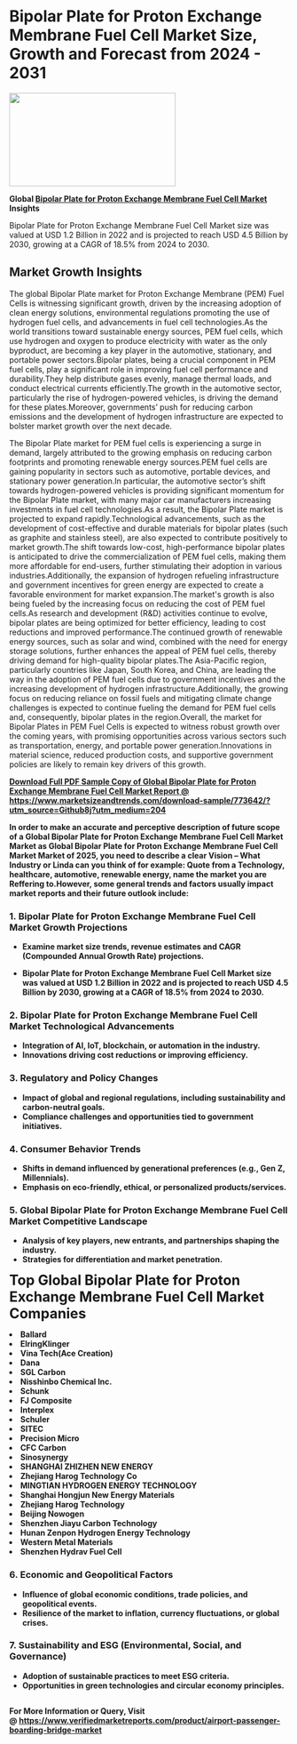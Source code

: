 <H1>Bipolar Plate for Proton Exchange Membrane Fuel Cell Market Size, Growth and Forecast from 2024 - 2031</H1><img class="aligncenter size-medium wp-image-584254" src="https://thirdeyenews.in/wp-content/uploads/2024/09/Global-Market-Research-300x168.jpeg" alt="" width="300" height="168" /><p><strong>Global&nbsp;<a href="https://www.marketsizeandtrends.com/download-sample/773642/?utm_source=Github8j?utm_medium=204">Bipolar Plate for Proton Exchange Membrane Fuel Cell Market</a> Insights</strong></p><p>Bipolar Plate for Proton Exchange Membrane Fuel Cell Market size was valued at USD 1.2 Billion in 2022 and is projected to reach USD 4.5 Billion by 2030, growing at a CAGR of 18.5% from 2024 to 2030.</p><p><h2>Market Growth Insights</h2> <p>The global Bipolar Plate market for Proton Exchange Membrane (PEM) Fuel Cells is witnessing significant growth, driven by the increasing adoption of clean energy solutions, environmental regulations promoting the use of hydrogen fuel cells, and advancements in fuel cell technologies.As the world transitions toward sustainable energy sources, PEM fuel cells, which use hydrogen and oxygen to produce electricity with water as the only byproduct, are becoming a key player in the automotive, stationary, and portable power sectors.Bipolar plates, being a crucial component in PEM fuel cells, play a significant role in improving fuel cell performance and durability.They help distribute gases evenly, manage thermal loads, and conduct electrical currents efficiently.The growth in the automotive sector, particularly the rise of hydrogen-powered vehicles, is driving the demand for these plates.Moreover, governments’ push for reducing carbon emissions and the development of hydrogen infrastructure are expected to bolster market growth over the next decade.</p> <p><strong><a href="#"></a></strong></p> <p>The Bipolar Plate market for PEM fuel cells is experiencing a surge in demand, largely attributed to the growing emphasis on reducing carbon footprints and promoting renewable energy sources.PEM fuel cells are gaining popularity in sectors such as automotive, portable devices, and stationary power generation.In particular, the automotive sector’s shift towards hydrogen-powered vehicles is providing significant momentum for the Bipolar Plate market, with many major car manufacturers increasing investments in fuel cell technologies.As a result, the Bipolar Plate market is projected to expand rapidly.Technological advancements, such as the development of cost-effective and durable materials for bipolar plates (such as graphite and stainless steel), are also expected to contribute positively to market growth.The shift towards low-cost, high-performance bipolar plates is anticipated to drive the commercialization of PEM fuel cells, making them more affordable for end-users, further stimulating their adoption in various industries.Additionally, the expansion of hydrogen refueling infrastructure and government incentives for green energy are expected to create a favorable environment for market expansion.The market's growth is also being fueled by the increasing focus on reducing the cost of PEM fuel cells.As research and development (R&D) activities continue to evolve, bipolar plates are being optimized for better efficiency, leading to cost reductions and improved performance.The continued growth of renewable energy sources, such as solar and wind, combined with the need for energy storage solutions, further enhances the appeal of PEM fuel cells, thereby driving demand for high-quality bipolar plates.The Asia-Pacific region, particularly countries like Japan, South Korea, and China, are leading the way in the adoption of PEM fuel cells due to government incentives and the increasing development of hydrogen infrastructure.Additionally, the growing focus on reducing reliance on fossil fuels and mitigating climate change challenges is expected to continue fueling the demand for PEM fuel cells and, consequently, bipolar plates in the region.Overall, the market for Bipolar Plates in PEM Fuel Cells is expected to witness robust growth over the coming years, with promising opportunities across various sectors such as transportation, energy, and portable power generation.Innovations in material science, reduced production costs, and supportive government policies are likely to remain key drivers of this growth.<p><strong><a href="#"></p><p><span class=""><strong>Download Full PDF Sample Copy of Global Bipolar Plate for Proton Exchange Membrane Fuel Cell Market Report</strong> @ <a href="https://www.marketsizeandtrends.com/download-sample/773642/?utm_source=Github8j?utm_medium=204" target="_blank">https://www.marketsizeandtrends.com/download-sample/773642/?utm_source=Github8j?utm_medium=204</a></span></p><p>In order to make an accurate and perceptive description of future scope of a Global&nbsp;Bipolar Plate for Proton Exchange Membrane Fuel Cell Market Market as Global&nbsp;Bipolar Plate for Proton Exchange Membrane Fuel Cell Market Market of 2025, you need to describe a clear Vision &ndash; What Industry or Linda can you think of for example: Quote from a Technology, healthcare, automotive, renewable energy, name the market you are Reffering to.However, some general trends and factors usually impact market reports and their future outlook include:</p><h3>1.&nbsp;<strong>Bipolar Plate for Proton Exchange Membrane Fuel Cell Market Growth Projections</strong></h3><ul><li>Examine market size trends, revenue estimates and CAGR (Compounded Annual Growth Rate) projections.</li><li><p>Bipolar Plate for Proton Exchange Membrane Fuel Cell Market size was valued at USD 1.2 Billion in 2022 and is projected to reach USD 4.5 Billion by 2030, growing at a CAGR of 18.5% from 2024 to 2030.</p></li></ul><h3>2.&nbsp;<strong>Bipolar Plate for Proton Exchange Membrane Fuel Cell Market Technological Advancements</strong></h3><ul><li>Integration of AI, IoT, blockchain, or automation in the industry.</li><li>Innovations driving cost reductions or improving efficiency.</li></ul><h3>3.&nbsp;<strong>Regulatory and Policy Changes</strong></h3><ul><li>Impact of global and regional regulations, including sustainability and carbon-neutral goals.</li><li>Compliance challenges and opportunities tied to government initiatives.</li></ul><h3>4.&nbsp;<strong>Consumer Behavior Trends</strong></h3><ul><li>Shifts in demand influenced by generational preferences (e.g., Gen Z, Millennials).</li><li>Emphasis on eco-friendly, ethical, or personalized products/services.</li></ul><h3>5.&nbsp;<strong>Global Bipolar Plate for Proton Exchange Membrane Fuel Cell Market Competitive Landscape</strong></h3><ul><li>Analysis of key players, new entrants, and partnerships shaping the industry.</li><li>Strategies for differentiation and market penetration.</li></ul><p data-pm-slice="1 1 []"><span style="color: inherit; font-family: inherit; font-size: 25px;">Top Global Bipolar Plate for Proton Exchange Membrane Fuel Cell Market Companies</span></p><div class="" data-test-id=""><p><li>Ballard</li><li> ElringKlinger</li><li> Vina Tech(Ace Creation)</li><li> Dana</li><li> SGL Carbon</li><li> Nisshinbo Chemical Inc.</li><li> Schunk</li><li> FJ Composite</li><li> Interplex</li><li> Schuler</li><li> SITEC</li><li> Precision Micro</li><li> CFC Carbon</li><li> Sinosynergy</li><li> SHANGHAI ZHIZHEN NEW ENERGY</li><li> Zhejiang Harog Technology Co</li><li> MINGTIAN HYDROGEN ENERGY TECHNOLOGY</li><li> Shanghai Hongjun New Energy Materials</li><li> Zhejiang Harog Technology</li><li> Beijing Nowogen</li><li> Shenzhen Jiayu Carbon Technology</li><li> Hunan Zenpon Hydrogen Energy Technology</li><li> Western Metal Materials</li><li> Shenzhen Hydrav Fuel Cell</li></p></div><h3>6.&nbsp;<strong>Economic and Geopolitical Factors</strong></h3><ul><li>Influence of global economic conditions, trade policies, and geopolitical events.</li><li>Resilience of the market to inflation, currency fluctuations, or global crises.</li></ul><h3>7.&nbsp;<strong>Sustainability and ESG (Environmental, Social, and Governance)</strong></h3><ul><li>Adoption of sustainable practices to meet ESG criteria.</li><li>Opportunities in green technologies and circular economy principles.</li></ul><h2><strong style="font-size: 14px;">For More Information or Query, Visit @&nbsp;</strong><a style="background-color: #ffffff; font-size: 14px;" href="https://www.marketsizeandtrends.com/report/bipolar-plate-for-proton-exchange-membrane-fuel-cell-market/" target="_blank">https://www.verifiedmarketreports.com/product/airport-passenger-boarding-bridge-market</a></h2>
